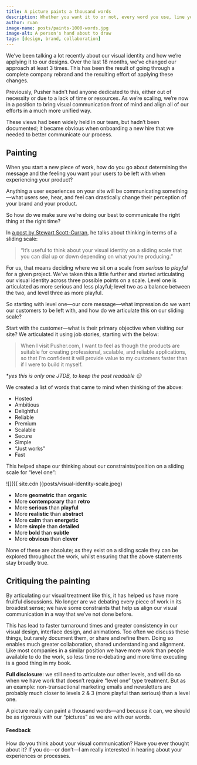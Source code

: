 ```yaml
---
title: A picture paints a thousand words
description: Whether you want it to or not, every word you use, line you draw or interaction you create communicates something. If nothing else be intentional about what you create.
author: ruan
image-name: posts/paints-1000-words.jpg
image-alt: A person's hand about to draw
tags: [design, brand, collaboration]
---
```


We’ve been talking a lot recently about our visual identity and how we’re applying it to our designs. Over the last 18 months, we’ve changed our approach at least 3 times. This has been the result of going through a complete company rebrand and the resulting effort of applying these changes.

Previously, Pusher hadn’t had anyone dedicated to this, either out of necessity or due to a lack of time or resources. As we’re scaling, we’re now in a position to bring visual communication front of mind and align all of our efforts in a much more unified way.

These views had been widely held in our team, but hadn’t been documented; it became obvious when onboarding a new hire that we needed to better communicate our process.

## Painting

When you start a new piece of work, how do you go about determining the message and the feeling you want your users to be left with when experiencing your product?

Anything a user experiences on your site will be communicating something—what users see, hear, and feel can drastically change their perception of your brand and your product.

So how do we make sure we’re doing our best to communicate the right thing at the right time?

In [a post by Stewart Scott-Curran](https://www.intercom.com/blog/so-you-want-to-build-a-brand/), he talks about thinking in terms of a sliding scale:

> “It’s useful to think about your visual identity on a sliding scale that you
> can dial up or down depending on what you’re producing.”

For us, that means deciding where we sit on a scale from _serious_ to _playful_ for a given project. We’ve taken this a little further and started articulating our visual identity across three possible points on a scale. Level one is articulated as more serious and less playful; level two as a balance between the two, and level three as more playful.

So starting with level one—our core message—what impression do we want our customers to be left with, and how do we articulate this on our sliding scale?

Start with the customer—what is their primary objective when visiting our site? We articulated it using job stories, starting with the below:

> When I visit Pusher.com, I want to feel as though the products are suitable for creating professional, scalable, and reliable applications, so that I’m confident it will provide value to my customers faster than if I were to build it myself.

\*_yes this is only one JTDB, to keep the post readable 😉_

We created a list of words that came to mind when thinking of the above:

- Hosted
- Ambitious
- Delightful
- Reliable
- Premium
- Scalable
- Secure
- Simple
- “Just works”
- Fast

This helped shape our thinking about our constraints/position on a sliding scale for “level one”:

![]({{ site.cdn }}posts/visual-identity-scale.jpeg)

- More **geometric** than **organic**
- More **contemporary** than **retro**
- More **serious** than **playful**
- More **realistic** than **abstract**
- More **calm** than **energetic**
- More **simple** than **detailed**
- More **bold** than **subtle**
- More **obvious** than **clever**

None of these are absolute; as they exist on a sliding scale they can be explored throughout the work, whilst ensuring that the above statements stay broadly true.

## Critiquing the painting

By articulating our visual treatment like this, it has helped us have more fruitful discussions. No longer are we debating every piece of work in its broadest sense; we have some constraints that help us align our visual communication in a way that we’ve not done before.

This has lead to faster turnaround times and greater consistency in our visual design, interface design, and animations. Too often we discuss these things, but rarely document them, or share and refine them. Doing so enables much greater collaboration, shared understanding and alignment. Like most companies in a similar position we have more work than people available to do the work, so less time re-debating and more time executing is a good thing in my book.

**Full disclosure**: we still need to articulate our other levels, and will do so when we have work that doesn’t require “level one” type treatment. But as an example: non-transactional marketing emails and newsletters are probably much closer to levels 2 & 3 (more playful than serious) than a level one.

A picture really can paint a thousand words—and because it can, we should be as rigorous with our “pictures” as we are with our words.

#### Feedback

How do you think about your visual communication? Have you ever thought about it? If you do—or don’t—I am really interested in hearing about your experiences or processes.
